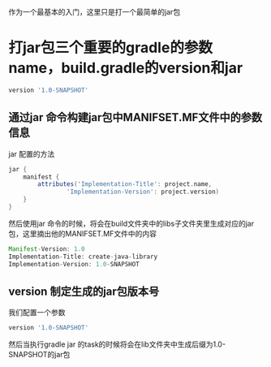 作为一个最基本的入门，这里只是打一个最简单的jar包

# 打jar包三个重要的gradle的参数 name，build.gradle的version和jar

```groovy
version '1.0-SNAPSHOT'
```

## 通过jar 命令构建jar包中MANIFSET.MF文件中的参数信息

jar 配置的方法

```groovy
jar {
    manifest {
        attributes('Implementation-Title': project.name,
                'Implementation-Version': project.version)
    }
}
```

然后使用jar 命令的时候，将会在build文件夹中的libs子文件夹里生成对应的jar包，这里摘出他的MANIFSET.MF文件中的内容

```java
Manifest-Version: 1.0
Implementation-Title: create-java-library
Implementation-Version: 1.0-SNAPSHOT
```

##  version 制定生成的jar包版本号

我们配置一个参数

```groovy
version '1.0-SNAPSHOT'
```

然后当执行gradle jar 的task的时候将会在lib文件夹中生成后缀为1.0-SNAPSHOT的jar包



